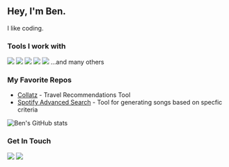 ## Hey, I'm Ben. 
I like coding.

### Tools I work with
<img src="https://img.shields.io/badge/JavaScript-F7DF1E?style=for-the-badge&logo=javascript&logoColor=black"> <img src="https://img.shields.io/badge/Node.js-43853D?style=for-the-badge&logo=node.js&logoColor=white"> <img src="https://img.shields.io/badge/HTML5-E34F26?style=for-the-badge&logo=html5&logoColor=white"> <img src="https://img.shields.io/badge/CSS3-1572B6?style=for-the-badge&logo=css3&logoColor=white"> <img src="https://img.shields.io/badge/React-20232A?style=for-the-badge&logo=react&logoColor=61DAFB"> 
...and many others


### My Favorite Repos
* <a href="https://github.com/CUBigDataClass/Collatz">Collatz</a> - Travel Recommendations Tool
* <a href="https://github.com/Larjun/Advanced-Spotify-Search">Spotify Advanced Search</a> - Tool for generating songs based on specfic criteria

![Ben's GitHub stats](https://github-readme-stats.vercel.app/api?username=BWedeen&show_icons=true&theme=dark)

### Get In Touch
<a href="https://www.linkedin.com/in/benjaminwedeen540//"><img src="https://img.shields.io/badge/LinkedIn-0077B5?style=for-the-badge&logo=linkedin&logoColor=white"></a> <a href="https://github.com/BWedeen"><img src="https://img.shields.io/badge/portfolio-0A0A0A?style=for-the-badge&logo=dev.to&logoColor=white"></a> 
